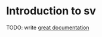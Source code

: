 # Introduction to sv

TODO: write [great documentation](http://jacobian.org/writing/what-to-write/)
